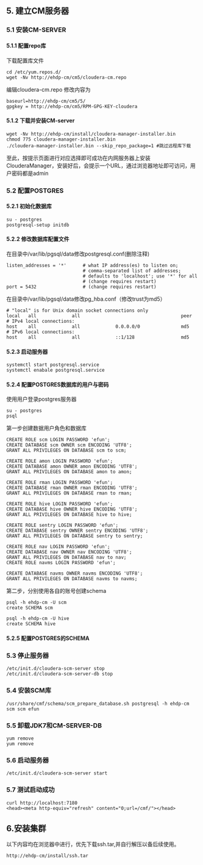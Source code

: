 ## 5. 建立CM服务器
### 5.1 安装CM-SERVER
#### 5.1.1 配置repo库
下载配置库文件

	cd /etc/yum.repos.d/
	wget -Nv http://ehdp-cm/cm5/cloudera-cm.repo

编辑cloudera-cm.repo 修改内容为

	baseurl=http://ehdp-cm/cm5/5/
	gpgkey = http://ehdp-cm/cm5/RPM-GPG-KEY-cloudera

#### 5.1.2 下载并安装CM-server

	wget -Nv http://ehdp-cm/install/cloudera-manager-installer.bin
	chmod 775 cloudera-manager-installer.bin
	./cloudera-manager-installer.bin --skip_repo_package=1 #跳过远程库下载


至此，按提示页面进行对应选择即可成功在内网服务器上安装ClouderaManager，安装好后，会提示一个URL，通过浏览器地址即可访问，用户密码都是admin

### 5.2 配置POSTGRES
#### 5.2.1 初始化数据库
	su - postgres
	postgresql-setup initdb

#### 5.2.2 修改数据库配置文件
在目录中/var/lib/pgsql/data修改postgresql.conf(删除注释)

	listen_addresses = '*'		# what IP address(es) to listen on;
								# comma-separated list of addresses;
								# defaults to 'localhost'; use '*' for all
								# (change requires restart)
	port = 5432					# (change requires restart)


在目录中/var/lib/pgsql/data修改pg_hba.conf（修改trust为md5）

	# "local" is for Unix domain socket connections only
	local   all             all                                     peer
	# IPv4 local connections:
	host    all             all             0.0.0.0/0               md5
	# IPv6 local connections:
	host    all             all             ::1/128                 md5

#### 5.2.3 启动服务器

	systemctl start postgresql.service
	systemctl enabale postgresql.service

#### 5.2.4 配置POSTGRES数据库的用户与密码
使用用户登录postgres服务器

	su - postgres
	psql

第一步创建数据用户角色和数据库

	CREATE ROLE scm LOGIN PASSWORD 'efun';
	CREATE DATABASE scm OWNER scm ENCODING 'UTF8';
	GRANT ALL PRIVILEGES ON DATABASE scm to scm;

	CREATE ROLE amon LOGIN PASSWORD 'efun';
	CREATE DATABASE amon OWNER amon ENCODING 'UTF8';
	GRANT ALL PRIVILEGES ON DATABASE amon to amon;

	CREATE ROLE rman LOGIN PASSWORD 'efun';
	CREATE DATABASE rman OWNER rman ENCODING 'UTF8';
	GRANT ALL PRIVILEGES ON DATABASE rman to rman;

	CREATE ROLE hive LOGIN PASSWORD 'efun';
	CREATE DATABASE hive OWNER hive ENCODING 'UTF8';
	GRANT ALL PRIVILEGES ON DATABASE hive to hive;

	CREATE ROLE sentry LOGIN PASSWORD 'efun';
	CREATE DATABASE sentry OWNER sentry ENCODING 'UTF8';
	GRANT ALL PRIVILEGES ON DATABASE sentry to sentry;

	CREATE ROLE nav LOGIN PASSWORD 'efun';
	CREATE DATABASE nav OWNER nav ENCODING 'UTF8';
	GRANT ALL PRIVILEGES ON DATABASE nav to nav;
	CREATE ROLE navms LOGIN PASSWORD 'efun';

	CREATE DATABASE navms OWNER navms ENCODING 'UTF8';
	GRANT ALL PRIVILEGES ON DATABASE navms to navms;

第二步，分别使用各自的账号创建schema

	psql -h ehdp-cm -U scm
	create SCHEMA scm

	psql -h ehdp-cm -U hive
	create SCHEMA hive


#### 5.2.5 配置POSTGRES的SCHEMA

### 5.3 停止服务器
	/etc/init.d/cloudera-scm-server stop
	/etc/init.d/cloudera-scm-server-db stop

### 5.4 安装SCM库

	/usr/share/cmf/schema/scm_prepare_database.sh postgresql -h ehdp-cm scm scm efun

### 5.5 卸载JDK7和CM-SERVER-DB
	yum remove
	yum remove

### 5.6 启动服务器
	/etc/init.d/cloudera-scm-server start

### 5.7 测试启动成功

	curl http://localhost:7180
	<head><meta http-equiv="refresh" content="0;url=/cmf/"></head>

## 6.安装集群
以下内容均在浏览器中进行，优先下载ssh.tar,并自行解压以备后续使用。

	http://ehdp-cm/install/ssh.tar
